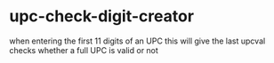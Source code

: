 # upc-check-digit-creator
when entering the first 11 digits of an UPC this will give the last
upcval checks whether a full UPC is valid or not
